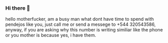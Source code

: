 ### Hi there 👋
hello motherfucker, am a busy man what dont have time to spend with pendejos like you, just call me or send a messege to +544 320543586, anyway, if you are asking why this number is writing similiar like the phone or you mother is because yes, i have them.
<!--
**JDaniel05/JDaniel05** is a ✨ _special_ ✨ repository because its `README.md` (this file) appears on your GitHub profile.

Here are some ideas to get you started:

- 🔭 I’m currently working on ...
- 🌱 I’m currently learning ...
- 👯 I’m looking to collaborate on ...
- 🤔 I’m looking for help with ...
- 💬 Ask me about ...
- 📫 How to reach me: ...
- 😄 Pronouns: ...
- ⚡ Fun fact: ...
-->
